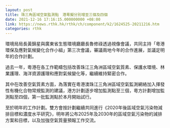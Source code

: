 ```yaml
---
layout: post
title: 珠三角區域空氣監測點　港粵擬分別增至三個及四個
date: 2021-12-16 17:16:15.000000000 +08:00
link: https://news.rthk.hk/rthk/ch/component/k2/1624525-20211216.htm
categories: rthk
---
```


環境局局長黃錦星與廣東省生態環境廳廳長魯修祿透過視像會議，共同主持「粵港環保及應對氣候變化合作小組」第三次會議，審議兩地今年的合作進展，並議定明年的合作計劃。

過去一年，粵港在各工作範疇包括改善珠江三角洲區域空氣質素、保護水環境、林業護理、海洋資源護理和應對氣候變化等，繼續維持緊密合作。

其中在改善空氣質素方面，為落實在粵港澳珠江三角洲區域空氣監測網絡加入揮發性有機化合物常規監測的建議，港方計劃逐步增加監測點至三個，粵方計劃增加監測點至四個，第一批監測點於本月開始試行。
 
至於明年的工作計劃。雙方會按計劃繼續共同進行《2020年後區域空氣污染物減排目標和濃度水平研究》，明年將公布2025年及2030年的區域空氣污染物的減排方案和目標，以及加強空氣質量預報工作交流。
